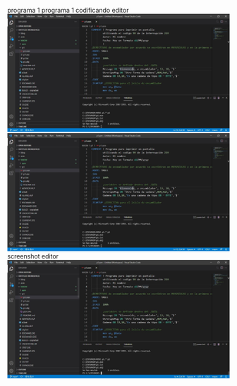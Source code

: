 programa 1
programa 1
codificando
editor ![](pic1.jpg)
![](pic1.jpg)
screenshot editor
![](pic2.jpg)
